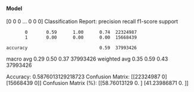 #### Model
[0 0 0 ... 0 0 0]
Classification Report:
              precision    recall  f1-score   support

           0       0.59      1.00      0.74  22324987
           1       0.00      0.00      0.00  15668439

    accuracy                           0.59  37993426
   macro avg       0.29      0.50      0.37  37993426
weighted avg       0.35      0.59      0.43  37993426

Accuracy: 0.5876013129218723
Confusion Matrix:
[[22324987        0]
 [15668439        0]]
Confusion Matrix (%):
[[58.76013129  0.        ]
 [41.23986871  0.        ]]
